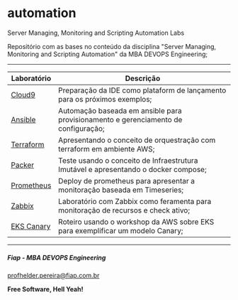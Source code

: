 # automation
Server Managing, Monitoring and Scripting Automation Labs

Repositório com as bases no conteúdo da disciplina "Server Managing, Monitoring and Scripting Automation" da MBA DEVOPS Engineering;

---

| Laboratório       | Descrição |
|-------------------|-----------|
| [Cloud9](https://github.com/fiapdevops/automation/tree/main/cloud9) | Preparação da IDE como plataform de lançamento para os próximos exemplos; |
| [Ansible](https://github.com/fiapdevops/automation/tree/main/ansible) | Automação baseada em ansible para provisionamento e gerenciamento de configuração; |
| [Terraform](https://github.com/fiapdevops/automation/tree/main/terraform) | Apresentando o conceito de orquestração com terraform em ambiente AWS; |
| [Packer](https://github.com/fiapdevops/automation/tree/main/packer) | Teste usando o conceito de Infraestrutura Imutável e apresentando o docker compose; |
| [Prometheus](https://github.com/fiapdevops/automation/tree/main/prometheus) | Deploy de prometheus para apresentar a monitoração baseada em Timeseries; |
| [Zabbix](https://github.com/fiapdevops/automation/tree/main/zabbix) | Laboratório com Zabbix como feramenta para monitoração de recursos e check ativo; |
| [EKS Canary](https://github.com/fiapdevops/automation/tree/main/eks-canary) | Roteiro usando o workshop da AWS sobre EKS para exemplificar um modelo Canary; |



---
##### Fiap - MBA DEVOPS Engineering
profhelder.pereira@fiap.com.br

**Free Software, Hell Yeah!**
